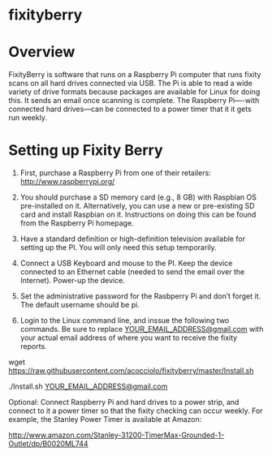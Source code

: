 fixityberry
===========


Overview
=======

FixityBerry is software that runs on a Raspberry Pi computer that runs fixity scans on all hard drives connected via USB.  The Pi is able to read a wide variety of drive formats because packages are available for Linux for doing this.  It sends an email once scanning is complete.  The Raspberry Pi—-with connected hard drives—can be connected to a power timer that it it gets run weekly.

Setting up Fixity Berry
=======================

1) First, purchase a Raspberry Pi from one of their retailers: http://www.raspberrypi.org/  

2) You should purchase a SD memory card (e.g., 8 GB) with Raspbian OS pre-installed on it.  Alternatively, you can use a new or pre-existing SD card and install Raspbian on it.  Instructions on doing this can be found from the Raspberry Pi homepage. 

3) Have a standard definition or high-definition television available for setting up the PI.  You will only need this setup temporarily.  

4) Connect a USB Keyboard and mouse to the PI.  Keep the device connected to an Ethernet cable (needed to send the email over the Internet).  Power-up the device.

5) Set the administrative password for the Rasbperry Pi and don’t forget it.  The default username should be pi.

6) Login to the Linux command line, and inssue the following two commands.  Be sure to replace YOUR_EMAIL_ADDRESS@gmail.com with your actual email address of where you want to receive the fixity reports.

wget https://raw.githubusercontent.com/acocciolo/fixityberry/master/Install.sh

./Install.sh YOUR_EMAIL_ADDRESS@gmail.com





Optional: Connect Raspberry Pi and hard drives to a power strip, and connect to it a power timer so that the fixity checking can occur weekly.  For example, the Stanley Power Timer is available at Amazon: 

http://www.amazon.com/Stanley-31200-TimerMax-Grounded-1-Outlet/dp/B0020ML744
